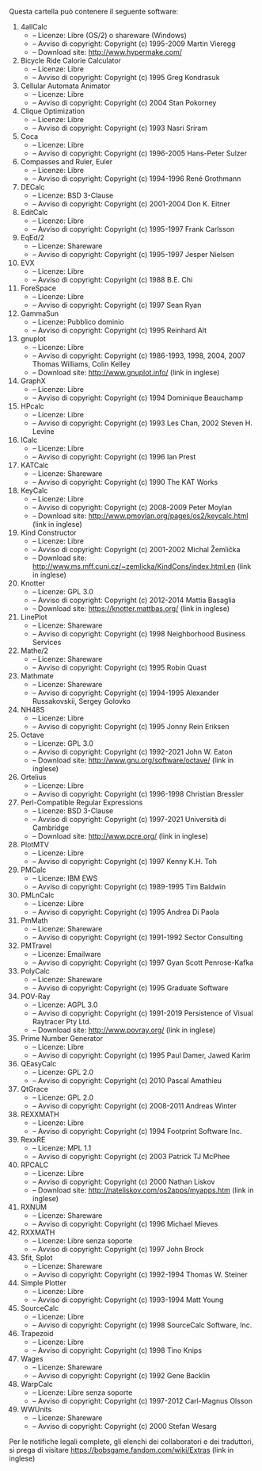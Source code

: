 ﻿Questa cartella può contenere il seguente software:

1. 4allCalc
   - – Licenze: Libre (OS/2) o shareware (Windows)
   - – Avviso di copyright: Copyright (c) 1995-2009 Martin Vieregg
   - – Download site: http://www.hypermake.com/
2. Bicycle Ride Calorie Calculator
   - – Licenze: Libre
   - – Avviso di copyright: Copyright (c) 1995 Greg Kondrasuk
3. Cellular Automata Animator
   - – Licenze: Libre
   - – Avviso di copyright: Copyright (c) 2004 Stan Pokorney
4. Clique Optimization
   - – Licenze: Libre
   - – Avviso di copyright: Copyright (c) 1993 Nasri Sriram
5. Coca
   - – Licenze: Libre
   - – Avviso di copyright: Copyright (c) 1996-2005 Hans-Peter Sulzer
6. Compasses and Ruler, Euler
   - – Licenze: Libre
   - – Avviso di copyright: Copyright (c) 1994-1996 René Grothmann
7. DECalc
   - – Licenze: BSD 3-Clause
   - – Avviso di copyright: Copyright (c) 2001-2004 Don K. Eitner
8. EditCalc
   - – Licenze: Libre
   - – Avviso di copyright: Copyright (c) 1995-1997 Frank Carlsson
9. EqEd/2
   - – Licenze: Shareware
   - – Avviso di copyright: Copyright (c) 1995-1997 Jesper Nielsen
10. EVX
    - – Licenze: Libre
    - – Avviso di copyright: Copyright (c) 1988 B.E. Chi
11. ForeSpace
    - – Licenze: Libre
    - – Avviso di copyright: Copyright (c) 1997 Sean Ryan
12. GammaSun
    - – Licenze: Pubblico dominio
    - – Avviso di copyright: Copyright (c) 1995 Reinhard Alt
13. gnuplot
    - – Licenze: Libre
    - – Avviso di copyright: Copyright (c) 1986-1993, 1998, 2004, 2007 Thomas Williams, Colin Kelley
    - – Download site: http://www.gnuplot.info/ (link in inglese)
14. GraphX
    - – Licenze: Libre
    - – Avviso di copyright: Copyright (c) 1994 Dominique Beauchamp
15. HPcalc
    - – Licenze: Libre
    - – Avviso di copyright: Copyright (c) 1993 Les Chan, 2002 Steven H. Levine
16. ICalc
    - – Licenze: Libre
    - – Avviso di copyright: Copyright (c) 1996 Ian Prest
17. KATCalc
    - – Licenze: Shareware
    - – Avviso di copyright: Copyright (c) 1990 The KAT Works
18. KeyCalc
    - – Licenze: Libre
    - – Avviso di copyright: Copyright (c) 2008-2009 Peter Moylan
    - – Download site: http://www.pmoylan.org/pages/os2/keycalc.html (link in inglese)
19. Kind Constructor
    - – Licenze: Libre
    - – Avviso di copyright: Copyright (c) 2001-2002 Michal Žemlička
    - – Download site: http://www.ms.mff.cuni.cz/~zemlicka/KindCons/index.html.en (link in inglese)
20. Knotter
    - – Licenze: GPL 3.0
    - – Avviso di copyright: Copyright (c) 2012-2014 Mattia Basaglia
    - – Download site: https://knotter.mattbas.org/ (link in inglese)
21. LinePlot
    - – Licenze: Shareware
    - – Avviso di copyright: Copyright (c) 1998 Neighborhood Business Services
22. Mathe/2
    - – Licenze: Shareware
    - – Avviso di copyright: Copyright (c) 1995 Robin Quast
23. Mathmate
    - – Licenze: Shareware
    - – Avviso di copyright: Copyright (c) 1994-1995 Alexander Russakovskii, Sergey Golovko
24. NH48S
    - – Licenze: Libre
    - – Avviso di copyright: Copyright (c) 1995 Jonny Rein Eriksen
25. Octave
    - – Licenze: GPL 3.0
    - – Avviso di copyright: Copyright (c) 1992-2021 John W. Eaton
    - – Download site: http://www.gnu.org/software/octave/ (link in inglese)
26. Ortelius
    - – Licenze: Libre
    - – Avviso di copyright: Copyright (c) 1996-1998 Christian Bressler
27. Perl-Compatible Regular Expressions
    - – Licenze: BSD 3-Clause
    - – Avviso di copyright: Copyright (c) 1997-2021 Università di Cambridge
    - – Download site: http://www.pcre.org/ (link in inglese)
28. PlotMTV
    - – Licenze: Libre
    - – Avviso di copyright: Copyright (c) 1997 Kenny K.H. Toh
29. PMCalc
    - – Licenze: IBM EWS
    - – Avviso di copyright: Copyright (c) 1989-1995 Tim Baldwin
30. PMLnCalc
    - – Licenze: Libre
    - – Avviso di copyright: Copyright (c) 1995 Andrea Di Paola
31. PmMath
    - – Licenze: Shareware
    - – Avviso di copyright: Copyright (c) 1991-1992 Sector Consulting
32. PMTravel
    - – Licenze: Emailware
    - – Avviso di copyright: Copyright (c) 1997 Gyan Scott Penrose-Kafka
33. PolyCalc
    - – Licenze: Shareware
    - – Avviso di copyright: Copyright (c) 1995 Graduate Software
34. POV-Ray
    - – Licenze: AGPL 3.0
    - – Avviso di copyright: Copyright (c) 1991-2019 Persistence of Visual Raytracer Pty Ltd.
    - – Download site: http://www.povray.org/ (link in inglese)
35. Prime Number Generator
    - – Licenze: Libre
    - – Avviso di copyright: Copyright (c) 1995 Paul Damer, Jawed Karim
36. QEasyCalc
    - – Licenze: GPL 2.0
    - – Avviso di copyright: Copyright (c) 2010 Pascal Amathieu
37. QtGrace
    - – Licenze: GPL 2.0
    - – Avviso di copyright: Copyright (c) 2008-2011 Andreas Winter
38. REXXMATH
    - – Licenze: Libre
    - – Avviso di copyright: Copyright (c) 1994 Footprint Software Inc.
39. RexxRE
    - – Licenze: MPL 1.1
    - – Avviso di copyright: Copyright (c) 2003 Patrick TJ McPhee
40. RPCALC
    - – Licenze: Libre
    - – Avviso di copyright: Copyright (c) 2000 Nathan Liskov
    - – Download site: http://nateliskov.com/os2apps/myapps.htm (link in inglese)
41. RXNUM
    - – Licenze: Shareware
    - – Avviso di copyright: Copyright (c) 1996 Michael Mieves
42. RXXMATH
    - – Licenze: Libre senza soporte
    - – Avviso di copyright: Copyright (c) 1997 John Brock
43. Sfit, Splot
    - – Licenze: Shareware
    - – Avviso di copyright: Copyright (c) 1992-1994 Thomas W. Steiner
44. Simple Plotter
    - – Licenze: Libre
    - – Avviso di copyright: Copyright (c) 1993-1994 Matt Young
45. SourceCalc
    - – Licenze: Libre
    - – Avviso di copyright: Copyright (c) 1998 SourceCalc Software, Inc.
46. Trapezoid
    - – Licenze: Libre
    - – Avviso di copyright: Copyright (c) 1998 Tino Knips
47. Wages
    - – Licenze: Shareware
    - – Avviso di copyright: Copyright (c) 1992 Gene Backlin
48. WarpCalc
    - – Licenze: Libre senza soporte
    - – Avviso di copyright: Copyright (c) 1997-2012 Carl-Magnus Olsson
49. WWUnits
    - – Licenze: Shareware
    - – Avviso di copyright: Copyright (c) 2000 Stefan Wesarg

Per le notifiche legali complete, gli elenchi dei collaboratori e dei traduttori, si prega di visitare https://bobsgame.fandom.com/wiki/Extras (link in inglese)
